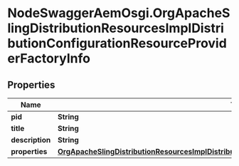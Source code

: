 # NodeSwaggerAemOsgi.OrgApacheSlingDistributionResourcesImplDistributionConfigurationResourceProviderFactoryInfo

## Properties

Name | Type | Description | Notes
------------ | ------------- | ------------- | -------------
**pid** | **String** |  | [optional] 
**title** | **String** |  | [optional] 
**description** | **String** |  | [optional] 
**properties** | [**OrgApacheSlingDistributionResourcesImplDistributionConfigurationResourceProviderFactoryProperties**](OrgApacheSlingDistributionResourcesImplDistributionConfigurationResourceProviderFactoryProperties.md) |  | [optional] 


